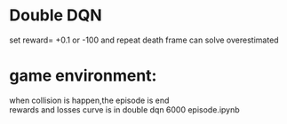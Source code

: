 # Double DQN
set reward= +0.1 or -100 and repeat death frame
can solve overestimated
# game environment:
when collision is happen,the episode is end <br />
rewards and losses curve is in  double dqn 6000 episode.ipynb
